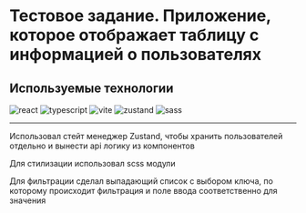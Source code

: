 
# Тестовое задание. Приложение, которое отображает таблицу с информацией о пользователях

## Используемые технологии

![react](https://img.shields.io/badge/React-blue?logo=react&logoColor=white)
![typescript](https://img.shields.io/badge/TypeScript-blue?logo=typescript&logoColor=white)
![vite](https://img.shields.io/badge/Vite-blue?logo=vite&logoColor=white)
![zustand](https://img.shields.io/badge/Zustand-blue?logo=zustand&logoColor=white)
![sass](https://img.shields.io/badge/Sass-blue?logo=sass&logoColor=white)

___
Использовал стейт менеджер Zustand, чтобы хранить пользователей отдельно и вынести api логику из компонентов

Для стилизации использовал scss модули

Для фильтрации сделал выпадающий список с выбором ключа, по которому происходит фильтрация и поле ввода соответственно для значения